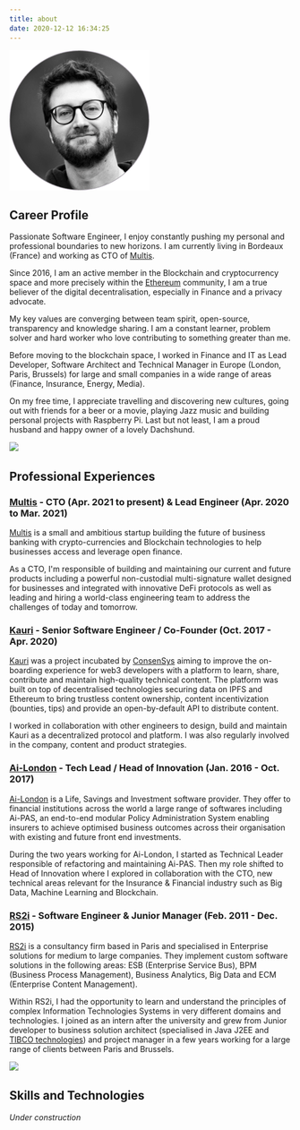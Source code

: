 ```yaml
---
title: about
date: 2020-12-12 16:34:25
---
```


![](/images/greg_profile.png)

## Career Profile

Passionate Software Engineer, I enjoy constantly pushing my personal and professional boundaries to new horizons. I am currently living in Bordeaux (France) and working as CTO of [Multis](https://multis.co).

Since 2016, I am an active member in the Blockchain and cryptocurrency space and more precisely within the [Ethereum](http://ethereum.org) community, I am a true believer of the digital decentralisation, especially in Finance and a privacy advocate.

My key values are converging between team spirit, open-source, transparency and knowledge sharing. I am a constant learner, problem solver and hard worker who love contributing to something greater than me.

Before moving to the blockchain space, I worked in Finance and IT as Lead Developer, Software Architect and Technical Manager in Europe (London, Paris, Brussels) for large and small companies in a wide range of areas (Finance, Insurance, Energy, Media).

On my free time, I appreciate travelling and discovering new cultures, going out with friends for a beer or a movie, playing Jazz music and building personal projects with Raspberry Pi.
Last but not least, I am a proud husband and happy owner of a lovely Dachshund.

![](/images/favicon.ico)


## Professional Experiences

### [Multis](https://multis.co) - CTO (Apr. 2021 to present) & Lead Engineer (Apr. 2020 to Mar. 2021)

[Multis](https://multis.co) is a small and ambitious startup building the future of business banking with crypto-currencies and Blockchain technologies to help businesses access and leverage open finance.

As a CTO, I'm responsible of building and maintaining our current and future products including a powerful non-custodial multi-signature wallet designed for businesses and integrated with innovative DeFi protocols as well as leading and hiring a world-class engineering team to address the challenges of today and tomorrow.

### [Kauri](https://kauri.io) - Senior Software Engineer / Co-Founder (Oct. 2017 - Apr. 2020)

[Kauri](https://kauri.io) was a project incubated by [ConsenSys](https://consensys.net) aiming to improve the on-boarding experience for web3 developers with a platform to learn, share, contribute and maintain high-quality technical content. The platform was built on top of decentralised technologies securing data on IPFS and Ethereum to bring trustless content ownership, content incentivization (bounties, tips) and provide an open-by-default API to distribute content.

I worked in collaboration with other engineers to design, build and maintain Kauri as a decentralized protocol and platform. I was also regularly involved in the company, content and product strategies.


### [Ai-London](https://www.ai-london.com) - Tech Lead / Head of Innovation (Jan. 2016 - Oct. 2017)

[Ai-London](https://www.ai-london.com) is a Life, Savings and Investment software provider. They offer to financial institutions across the world a large range of softwares including Ai-PAS, an end-to-end modular Policy Administration System enabling insurers to achieve optimised business outcomes across their organisation with existing and future front end investments.

During the two years working for Ai-London, I started as Technical Leader responsible of refactoring and maintaining Ai-PAS. Then my role shifted to Head of Innovation where I explored in collaboration with the CTO, new technical areas relevant for the Insurance & Financial industry such as Big Data, Machine Learning and Blockchain.


### [RS2i](https://www.rs2i.fr) - Software Engineer & Junior Manager (Feb. 2011 - Dec. 2015)

[RS2i](https://www.rs2i.fr) is a consultancy firm based in Paris and specialised in Enterprise solutions for medium to large companies. They implement custom software solutions in the following areas: ESB (Enterprise Service Bus), BPM (Business Process Management), Business Analytics, Big Data and ECM (Enterprise Content Management).

Within RS2i, I had the opportunity to learn and understand the principles of complex Information Technologies Systems in very different domains and technologies. I joined as an intern after the university and grew from Junior developer to business solution architect (specialised in Java J2EE and [TIBCO technologies](https://www.tibco.com)) and project manager in a few years working for a large range of clients between Paris and Brussels.


![](/images/favicon.ico)


## Skills and Technologies

*Under construction*
